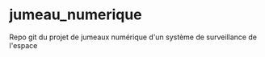 # jumeau_numerique
Repo git du projet de jumeaux numérique d'un système de surveillance de l'espace

